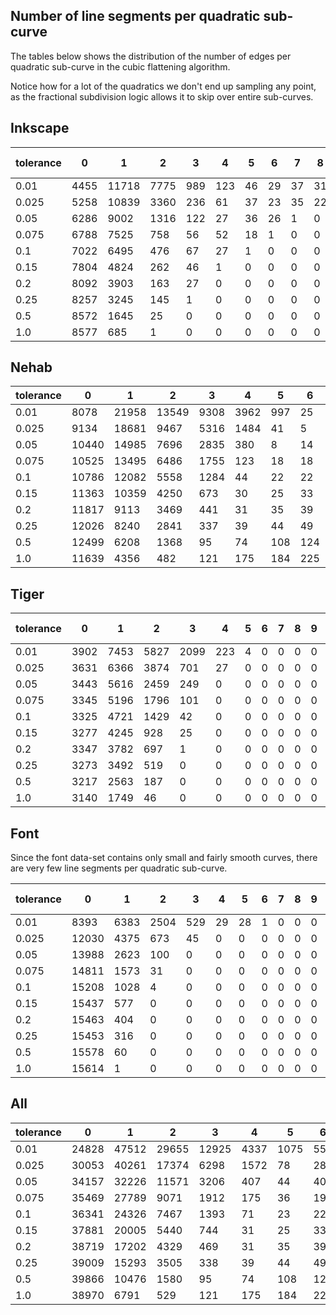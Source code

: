 ## Number of line segments per quadratic sub-curve

The tables below shows the distribution of the number of edges per quadratic sub-curve in the cubic flattening algorithm.

Notice how for a lot of the quadratics we don't end up sampling any point, as the fractional subdivision logic allows it to skip over entire sub-curves.

## Inkscape

| tolerance | 0    | 1     | 2    | 3   | 4   | 5   | 6   | 7   | 8   | 9   | 11  | 12  | 13  | 14  | 15  | 16  | 17  | 18  | 19  | 20  | 21  | 22  | 23  | 24  | 25  | 26  | 27  | 28  | 29  | 30  | 31  | 32 + |
| --------- | ---- | ----- | ---- | --- | --- | --- | --- | --- | --- | --- | --- | --- | --- | --- | --- | --- | --- | --- | --- | --- | --- | --- | --- | --- | --- | --- | --- | --- | --- | --- | --- | ---- |
| 0.01      | 4455 | 11718 | 7775 | 989 | 123 | 46  | 29  | 37  | 31  | 9   | 14  | 21  | 17  | 17  | 10  | 0   | 1   | 0   | 0   | 0   | 0   | 0   | 0   | 0   | 0   | 0   | 0   | 0   | 0   | 0   | 0   | 29   |
| 0.025     | 5258 | 10839 | 3360 | 236 | 61  | 37  | 23  | 35  | 22  | 5   | 1   | 0   | 0   | 0   | 0   | 0   | 0   | 0   | 0   | 0   | 0   | 0   | 0   | 0   | 0   | 0   | 0   | 0   | 0   | 0   | 0   | 23   |
| 0.05      | 6286 | 9002  | 1316 | 122 | 27  | 36  | 26  | 1   | 0   | 0   | 0   | 0   | 0   | 0   | 0   | 0   | 0   | 0   | 0   | 0   | 0   | 0   | 0   | 0   | 0   | 0   | 0   | 0   | 0   | 0   | 0   | 19   |
| 0.075     | 6788 | 7525  | 758  | 56  | 52  | 18  | 1   | 0   | 0   | 0   | 0   | 0   | 0   | 0   | 0   | 0   | 0   | 0   | 0   | 0   | 0   | 0   | 0   | 0   | 0   | 0   | 0   | 0   | 0   | 0   | 0   | 17   |
| 0.1       | 7022 | 6495  | 476  | 67  | 27  | 1   | 0   | 0   | 0   | 0   | 0   | 0   | 0   | 0   | 0   | 0   | 0   | 0   | 0   | 0   | 0   | 0   | 0   | 0   | 0   | 0   | 0   | 0   | 0   | 0   | 0   | 16   |
| 0.15      | 7804 | 4824  | 262  | 46  | 1   | 0   | 0   | 0   | 0   | 0   | 0   | 0   | 0   | 0   | 0   | 0   | 0   | 0   | 0   | 0   | 0   | 0   | 0   | 0   | 0   | 0   | 0   | 0   | 0   | 0   | 0   | 15   |
| 0.2       | 8092 | 3903  | 163  | 27  | 0   | 0   | 0   | 0   | 0   | 0   | 0   | 0   | 0   | 0   | 0   | 0   | 0   | 0   | 0   | 0   | 0   | 0   | 0   | 0   | 0   | 0   | 0   | 0   | 0   | 0   | 0   | 14   |
| 0.25      | 8257 | 3245  | 145  | 1   | 0   | 0   | 0   | 0   | 0   | 0   | 0   | 0   | 0   | 0   | 0   | 0   | 0   | 0   | 0   | 0   | 0   | 0   | 0   | 0   | 0   | 0   | 0   | 0   | 0   | 0   | 0   | 13   |
| 0.5       | 8572 | 1645  | 25   | 0   | 0   | 0   | 0   | 0   | 0   | 0   | 0   | 0   | 0   | 0   | 0   | 0   | 0   | 0   | 0   | 0   | 0   | 0   | 0   | 0   | 0   | 0   | 0   | 0   | 0   | 0   | 0   | 12   |
| 1.0       | 8577 | 685   | 1    | 0   | 0   | 0   | 0   | 0   | 0   | 0   | 0   | 0   | 0   | 0   | 0   | 0   | 0   | 0   | 0   | 0   | 0   | 0   | 0   | 0   | 0   | 0   | 0   | 0   | 0   | 0   | 0   | 10   |


## Nehab

| tolerance | 0     | 1     | 2     | 3    | 4    | 5   | 6   | 7   | 8   | 9   | 11  | 12  | 13  | 14  | 15  | 16  | 17  | 18  | 19  | 20  | 21  | 22  | 23  | 24  | 25  | 26  | 27  | 28  | 29  | 30  | 31  | 32 +  |
| --------- | ----- | ----- | ----- | ---- | ---- | --- | --- | --- | --- | --- | --- | --- | --- | --- | --- | --- | --- | --- | --- | --- | --- | --- | --- | --- | --- | --- | --- | --- | --- | --- | --- | ----- |
| 0.01      | 8078  | 21958 | 13549 | 9308 | 3962 | 997 | 25  | 11  | 12  | 15  | 11  | 15  | 16  | 16  | 20  | 23  | 23  | 28  | 38  | 36  | 37  | 50  | 39  | 46  | 33  | 32  | 28  | 30  | 40  | 33  | 35  | 14365 |
| 0.025     | 9134  | 18681 | 9467  | 5316 | 1484 | 41  | 5   | 6   | 5   | 12  | 9   | 14  | 11  | 14  | 14  | 14  | 14  | 11  | 18  | 13  | 16  | 17  | 21  | 22  | 25  | 29  | 27  | 29  | 29  | 25  | 30  | 10093 |
| 0.05      | 10440 | 14985 | 7696  | 2835 | 380  | 8   | 14  | 15  | 12  | 19  | 13  | 22  | 16  | 23  | 21  | 30  | 30  | 34  | 38  | 40  | 38  | 43  | 41  | 40  | 36  | 42  | 44  | 42  | 48  | 49  | 63  | 9596  |
| 0.075     | 10525 | 13495 | 6486  | 1755 | 123  | 18  | 18  | 18  | 18  | 27  | 24  | 27  | 29  | 39  | 46  | 44  | 51  | 49  | 55  | 42  | 51  | 50  | 50  | 66  | 65  | 72  | 77  | 80  | 82  | 87  | 85  | 9138  |
| 0.1       | 10786 | 12082 | 5558  | 1284 | 44   | 22  | 22  | 23  | 24  | 31  | 33  | 43  | 52  | 54  | 56  | 59  | 58  | 52  | 61  | 60  | 71  | 82  | 81  | 96  | 92  | 101 | 100 | 94  | 117 | 119 | 123 | 8666  |
| 0.15      | 11363 | 10359 | 4250  | 673  | 30   | 25  | 33  | 35  | 40  | 54  | 64  | 70  | 68  | 69  | 70  | 69  | 90  | 95  | 107 | 109 | 120 | 129 | 116 | 144 | 150 | 150 | 166 | 178 | 189 | 212 | 213 | 7603  |
| 0.2       | 11817 | 9113  | 3469  | 441  | 31   | 35  | 39  | 51  | 64  | 78  | 81  | 81  | 78  | 86  | 97  | 120 | 126 | 135 | 145 | 141 | 168 | 172 | 176 | 206 | 213 | 248 | 238 | 224 | 301 | 369 | 378 | 6295  |
| 0.25      | 12026 | 8240  | 2841  | 337  | 39   | 44  | 49  | 72  | 87  | 88  | 90  | 94  | 100 | 125 | 141 | 147 | 161 | 161 | 186 | 191 | 212 | 238 | 261 | 275 | 253 | 328 | 413 | 405 | 333 | 336 | 317 | 5218  |
| 0.5       | 12499 | 6208  | 1368  | 95   | 74   | 108 | 124 | 130 | 133 | 176 | 197 | 223 | 236 | 272 | 304 | 346 | 382 | 406 | 533 | 549 | 474 | 459 | 669 | 665 | 578 | 666 | 683 | 453 | 411 | 350 | 260 | 440   |
| 1.0       | 11639 | 4356  | 482   | 121  | 175  | 184 | 225 | 288 | 322 | 377 | 450 | 536 | 581 | 818 | 669 | 820 | 898 | 875 | 961 | 638 | 547 | 381 | 212 | 99  | 57  | 22  | 5   | 0   | 0   | 0   | 0   | 20    |

## Tiger

| tolerance | 0    | 1    | 2    | 3    | 4   | 5   | 6   | 7   | 8   | 9   | 11  | 12  | 13  | 14  | 15  | 16  | 17  | 18  | 19  | 20  | 21  | 22  | 23  | 24  | 25  | 26  | 27  | 28  | 29  | 30  | 31  | 32 + |
| --------- | ---- | ---- | ---- | ---- | --- | --- | --- | --- | --- | --- | --- | --- | --- | --- | --- | --- | --- | --- | --- | --- | --- | --- | --- | --- | --- | --- | --- | --- | --- | --- | --- | ---- |
| 0.01      | 3902 | 7453 | 5827 | 2099 | 223 | 4   | 0   | 0   | 0   | 0   | 0   | 0   | 0   | 0   | 0   | 0   | 0   | 0   | 0   | 0   | 0   | 0   | 0   | 0   | 0   | 0   | 0   | 0   | 0   | 0   | 0   | 0    |
| 0.025     | 3631 | 6366 | 3874 | 701  | 27  | 0   | 0   | 0   | 0   | 0   | 0   | 0   | 0   | 0   | 0   | 0   | 0   | 0   | 0   | 0   | 0   | 0   | 0   | 0   | 0   | 0   | 0   | 0   | 0   | 0   | 0   | 0    |
| 0.05      | 3443 | 5616 | 2459 | 249  | 0   | 0   | 0   | 0   | 0   | 0   | 0   | 0   | 0   | 0   | 0   | 0   | 0   | 0   | 0   | 0   | 0   | 0   | 0   | 0   | 0   | 0   | 0   | 0   | 0   | 0   | 0   | 0    |
| 0.075     | 3345 | 5196 | 1796 | 101  | 0   | 0   | 0   | 0   | 0   | 0   | 0   | 0   | 0   | 0   | 0   | 0   | 0   | 0   | 0   | 0   | 0   | 0   | 0   | 0   | 0   | 0   | 0   | 0   | 0   | 0   | 0   | 0    |
| 0.1       | 3325 | 4721 | 1429 | 42   | 0   | 0   | 0   | 0   | 0   | 0   | 0   | 0   | 0   | 0   | 0   | 0   | 0   | 0   | 0   | 0   | 0   | 0   | 0   | 0   | 0   | 0   | 0   | 0   | 0   | 0   | 0   | 0    |
| 0.15      | 3277 | 4245 | 928  | 25   | 0   | 0   | 0   | 0   | 0   | 0   | 0   | 0   | 0   | 0   | 0   | 0   | 0   | 0   | 0   | 0   | 0   | 0   | 0   | 0   | 0   | 0   | 0   | 0   | 0   | 0   | 0   | 0    |
| 0.2       | 3347 | 3782 | 697  | 1    | 0   | 0   | 0   | 0   | 0   | 0   | 0   | 0   | 0   | 0   | 0   | 0   | 0   | 0   | 0   | 0   | 0   | 0   | 0   | 0   | 0   | 0   | 0   | 0   | 0   | 0   | 0   | 0    |
| 0.25      | 3273 | 3492 | 519  | 0    | 0   | 0   | 0   | 0   | 0   | 0   | 0   | 0   | 0   | 0   | 0   | 0   | 0   | 0   | 0   | 0   | 0   | 0   | 0   | 0   | 0   | 0   | 0   | 0   | 0   | 0   | 0   | 0    |
| 0.5       | 3217 | 2563 | 187  | 0    | 0   | 0   | 0   | 0   | 0   | 0   | 0   | 0   | 0   | 0   | 0   | 0   | 0   | 0   | 0   | 0   | 0   | 0   | 0   | 0   | 0   | 0   | 0   | 0   | 0   | 0   | 0   | 0    |
| 1.0       | 3140 | 1749 | 46   | 0    | 0   | 0   | 0   | 0   | 0   | 0   | 0   | 0   | 0   | 0   | 0   | 0   | 0   | 0   | 0   | 0   | 0   | 0   | 0   | 0   | 0   | 0   | 0   | 0   | 0   | 0   | 0   | 0    |

## Font

Since the font data-set contains only small and fairly smooth curves, there are very few line segments per quadratic sub-curve.

| tolerance | 0     | 1    | 2    | 3   | 4   | 5   | 6   | 7   | 8   | 9   | 11  | 12  | 13  | 14  | 15  | 16  | 17  | 18  | 19  | 20  | 21  | 22  | 23  | 24  | 25  | 26  | 27  | 28  | 29  | 30  | 31  | 32 + |
| --------- | ----- | ---- | ---- | --- | --- | --- | --- | --- | --- | --- | --- | --- | --- | --- | --- | --- | --- | --- | --- | --- | --- | --- | --- | --- | --- | --- | --- | --- | --- | --- | --- | ---- |
| 0.01      | 8393  | 6383 | 2504 | 529 | 29  | 28  | 1   | 0   | 0   | 0   | 0   | 0   | 0   | 0   | 0   | 0   | 0   | 0   | 0   | 0   | 0   | 0   | 0   | 0   | 0   | 0   | 0   | 0   | 0   | 0   | 0   | 134  |
| 0.025     | 12030 | 4375 | 673  | 45  | 0   | 0   | 0   | 0   | 0   | 0   | 0   | 0   | 0   | 0   | 0   | 0   | 0   | 0   | 0   | 0   | 0   | 0   | 0   | 0   | 0   | 0   | 0   | 0   | 0   | 0   | 0   | 127  |
| 0.05      | 13988 | 2623 | 100  | 0   | 0   | 0   | 0   | 0   | 0   | 0   | 0   | 0   | 0   | 0   | 0   | 0   | 0   | 0   | 0   | 0   | 0   | 0   | 0   | 0   | 0   | 0   | 0   | 0   | 0   | 0   | 0   | 119  |
| 0.075     | 14811 | 1573 | 31   | 0   | 0   | 0   | 0   | 0   | 0   | 0   | 0   | 0   | 0   | 0   | 0   | 0   | 0   | 0   | 0   | 0   | 0   | 0   | 0   | 0   | 0   | 0   | 0   | 0   | 0   | 0   | 0   | 117  |
| 0.1       | 15208 | 1028 | 4    | 0   | 0   | 0   | 0   | 0   | 0   | 0   | 0   | 0   | 0   | 0   | 0   | 0   | 0   | 0   | 0   | 0   | 0   | 0   | 0   | 0   | 0   | 0   | 0   | 0   | 0   | 0   | 0   | 112  |
| 0.15      | 15437 | 577  | 0    | 0   | 0   | 0   | 0   | 0   | 0   | 0   | 0   | 0   | 0   | 0   | 0   | 0   | 0   | 0   | 0   | 0   | 0   | 0   | 0   | 0   | 0   | 0   | 0   | 0   | 0   | 0   | 0   | 112  |
| 0.2       | 15463 | 404  | 0    | 0   | 0   | 0   | 0   | 0   | 0   | 0   | 0   | 0   | 0   | 0   | 0   | 0   | 0   | 0   | 0   | 0   | 0   | 0   | 0   | 0   | 0   | 0   | 0   | 0   | 0   | 0   | 0   | 112  |
| 0.25      | 15453 | 316  | 0    | 0   | 0   | 0   | 0   | 0   | 0   | 0   | 0   | 0   | 0   | 0   | 0   | 0   | 0   | 0   | 0   | 0   | 0   | 0   | 0   | 0   | 0   | 0   | 0   | 0   | 0   | 0   | 0   | 110  |
| 0.5       | 15578 | 60   | 0    | 0   | 0   | 0   | 0   | 0   | 0   | 0   | 0   | 0   | 0   | 0   | 0   | 0   | 0   | 0   | 0   | 0   | 0   | 0   | 0   | 0   | 0   | 0   | 0   | 0   | 0   | 0   | 0   | 104  |
| 1.0       | 15614 | 1    | 0    | 0   | 0   | 0   | 0   | 0   | 0   | 0   | 0   | 0   | 0   | 0   | 0   | 0   | 0   | 0   | 0   | 0   | 0   | 0   | 0   | 0   | 0   | 0   | 0   | 0   | 0   | 0   | 0   | 104  |

## All

| tolerance | 0     | 1     | 2     | 3     | 4    | 5    | 6   | 7   | 8   | 9   | 11  | 12  | 13  | 14  | 15  | 16  | 17  | 18  | 19  | 20  | 21  | 22  | 23  | 24  | 25  | 26  | 27  | 28  | 29  | 30  | 31  | 32 +  |
| --------- | ----- | ----- | ----- | ----- | ---- | ---- | --- | --- | --- | --- | --- | --- | --- | --- | --- | --- | --- | --- | --- | --- | --- | --- | --- | --- | --- | --- | --- | --- | --- | --- | --- | ----- |
| 0.01      | 24828 | 47512 | 29655 | 12925 | 4337 | 1075 | 55  | 48  | 43  | 24  | 25  | 36  | 33  | 33  | 30  | 23  | 24  | 28  | 38  | 36  | 37  | 50  | 39  | 46  | 33  | 32  | 28  | 30  | 40  | 33  | 35  | 14528 |
| 0.025     | 30053 | 40261 | 17374 | 6298  | 1572 | 78   | 28  | 41  | 27  | 17  | 10  | 14  | 11  | 14  | 14  | 14  | 14  | 11  | 18  | 13  | 16  | 17  | 21  | 22  | 25  | 29  | 27  | 29  | 29  | 25  | 30  | 10243 |
| 0.05      | 34157 | 32226 | 11571 | 3206  | 407  | 44   | 40  | 16  | 12  | 19  | 13  | 22  | 16  | 23  | 21  | 30  | 30  | 34  | 38  | 40  | 38  | 43  | 41  | 40  | 36  | 42  | 44  | 42  | 48  | 49  | 63  | 9734  |
| 0.075     | 35469 | 27789 | 9071  | 1912  | 175  | 36   | 19  | 18  | 18  | 27  | 24  | 27  | 29  | 39  | 46  | 44  | 51  | 49  | 55  | 42  | 51  | 50  | 50  | 66  | 65  | 72  | 77  | 80  | 82  | 87  | 85  | 9272  |
| 0.1       | 36341 | 24326 | 7467  | 1393  | 71   | 23   | 22  | 23  | 24  | 31  | 33  | 43  | 52  | 54  | 56  | 59  | 58  | 52  | 61  | 60  | 71  | 82  | 81  | 96  | 92  | 101 | 100 | 94  | 117 | 119 | 123 | 8794  |
| 0.15      | 37881 | 20005 | 5440  | 744   | 31   | 25   | 33  | 35  | 40  | 54  | 64  | 70  | 68  | 69  | 70  | 69  | 90  | 95  | 107 | 109 | 120 | 129 | 116 | 144 | 150 | 150 | 166 | 178 | 189 | 212 | 213 | 7730  |
| 0.2       | 38719 | 17202 | 4329  | 469   | 31   | 35   | 39  | 51  | 64  | 78  | 81  | 81  | 78  | 86  | 97  | 120 | 126 | 135 | 145 | 141 | 168 | 172 | 176 | 206 | 213 | 248 | 238 | 224 | 301 | 369 | 378 | 6421  |
| 0.25      | 39009 | 15293 | 3505  | 338   | 39   | 44   | 49  | 72  | 87  | 88  | 90  | 94  | 100 | 125 | 141 | 147 | 161 | 161 | 186 | 191 | 212 | 238 | 261 | 275 | 253 | 328 | 413 | 405 | 333 | 336 | 317 | 5341  |
| 0.5       | 39866 | 10476 | 1580  | 95    | 74   | 108  | 124 | 130 | 133 | 176 | 197 | 223 | 236 | 272 | 304 | 346 | 382 | 406 | 533 | 549 | 474 | 459 | 669 | 665 | 578 | 666 | 683 | 453 | 411 | 350 | 260 | 556   |
| 1.0       | 38970 | 6791  | 529   | 121   | 175  | 184  | 225 | 288 | 322 | 377 | 450 | 536 | 581 | 818 | 669 | 820 | 898 | 875 | 961 | 638 | 547 | 381 | 212 | 99  | 57  | 22  | 5   | 0   | 0   | 0   | 0   | 134   |
